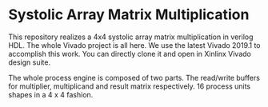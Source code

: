 # Systolic Array Matrix Multiplication

This repository realizes a 4x4 systolic array matrix multiplication in verilog HDL. The whole Vivado project is all here. We use the latest Vivado 2019.1 to accomplish this work. You can directly clone it and open in Xinlinx Vivado design suite.

The whole process engine is composed of two parts. The read/write buffers for multiplier, multiplicand and result matrix respectively. 16 process units shapes in a 4 x 4 fashion.